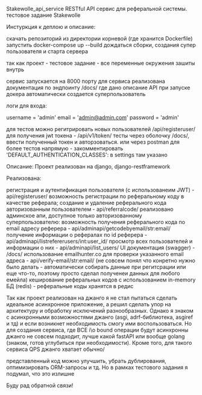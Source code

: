 Stakewolle_api_service
RESTful API сервис для реферальной системы. тестовое задание Stakewolle

Инстуркция к деплою и описание:

скачать репозиторий из директории корневой (где хранится Dockerfile) запустить docker-compose up --build
дождаться сборки, создания супер пользователя и старта сервера

так как проект - тестовое задание - все переменные окружения зашиты внутрь

сервис запускается на 8000 порту для сервиса реализована документация по эндпоинту /docs/ где дано описание API при запуске докера автоматически создается суперпользователь

логи для входа:

username = 'admin' email = 'admin@admin.com' password = 'admin'

для тестов можно регитрировать новых пользователей /api/registeruser/ для получения jwt токена - /api/v1/token/
тесты через оболочку /docs/, ввести полученный токен и авторзоваться. или через postman
для более тестов напрямую - закомментировать 'DEFAULT_AUTHENTICATION_CLASSES': в settings
там указано

Описание:
Проект реализован на django, django-restframework

Реализована:

регистрация и аутентификация пользователя (c использованеим JWT) - api/registeruser/
возможность регистрации по реферальному коду в качестве реферала; создание и удаление реферального кода авторизованным пользователем - api/referralcode/
реализовано админское апи, доступное только авторизованному суперпользователю: возможность получения реферального кода по email адресу реферера - api/adminapi/getcodebyemail/str:email/
получение информации о рефералах по id реферера - api/adminapi/listrefererusers/int:user_id/ просмотр всех пользователей и информации о них - api/adminapi/list_users/
UI документация (swagger) - /docs/ использование emailhunter.co для проверки указанного email адреса - api/verify-email/str:email/
(не совсем понял что конретно нужно было делать - автоматически собирать данные при регитсрации или еще что-то, поэтому просто сделал полученеи данных для любого емейла)
кеширование реферальных кодов с использованием in-memory БД (redis) - реферальные коды хранятся в редис

Так как проект реализован на джанго я не стал пытаться сделать идеальное асинхронное приложение, а решил сделать упор на архитектуру и обработку исключений разнообразных.
Однако я знаком с асинхронными возможностями джанго (asgi, adrf-библиотека, asgiref и тд) и если возникнет необходимость смогу ими воспользоваться. Но для создания сервиса,
где ВСЕ i\o bound операции будут асинхронны джанго не совсем подходит, лучше какой fastAPI или вообще golang (знаком, готов углубиться при необходимости). Кроме того,
для такого сервиса QPS джанго хватает обычно/

представленный код можно улучшить, убрать дублирования, оптимизировать ORM-запросы и тд. Но в рамках тестового задания я подумал, что это излишне

Буду рад обратной связи!
